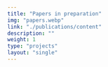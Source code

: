 ```yaml
---
title: "Papers in preparation"
img: "papers.webp"
link: "./publications/content"
description: ""
weight: 1
type: "projects"
layout: "single"
---
```

